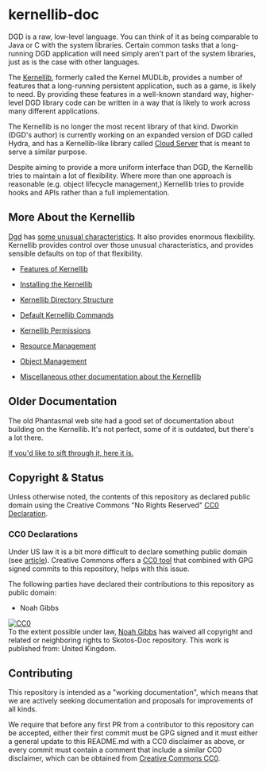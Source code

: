 # kernellib-doc

DGD is a raw, low-level language. You can think of it as being comparable to Java or C with the system libraries. Certain common tasks that a long-running DGD application will need simply aren't part of the system libraries, just as is the case with other languages.

The [Kernellib](https://github.com/ChatTheatre/kernellib), formerly called the Kernel MUDLib, provides a number of features that a long-running persistent application, such as a game, is likely to need. By providing these features in a well-known standard way, higher-level DGD library code can be written in a way that is likely to work across many different applications.

The Kernellib is no longer the most recent library of that kind. Dworkin (DGD's author) is currently working on an expanded version of DGD called Hydra, and has a Kernellib-like library called [Cloud Server](https://github.com/dworkin/cloud-server) that is meant to serve a similar purpose.

Despite aiming to provide a more uniform interface than DGD, the Kernellib tries to maintain a lot of flexibility. Where more than one approach is reasonable (e.g. object lifecycle management,) Kernellib tries to provide hooks and APIs rather than a full implementation.

## More About the Kernellib

[Dgd](https://ChatTheatre.github.io/lpc-doc/) has [some unusual characteristics](https://ChatTheatre.github.io/lpc-doc/dgd/unusual.html). It also provides enormous flexibility. Kernellib provides control over those unusual characteristics, and provides sensible defaults on top of that flexibility.

* [Features of Kernellib](./features.md)
* [Installing the Kernellib](./installing.md)

* [Kernellib Directory Structure](./directories.md)
* [Default Kernellib Commands](./commands.md)

* [Kernellib Permissions](./permissions.md)
* [Resource Management](./resources.md)
* [Object Management](./object_management.md)

* [Miscellaneous other documentation about the Kernellib](./miscellaneous.md)

## Older Documentation

The old Phantasmal web site had a good set of documentation about building on the Kernellib. It's not perfect, some of it is outdated, but there's a lot there.

[If you'd like to sift through it, here it is.](./phant/)

## Copyright &amp; Status

Unless otherwise noted, the contents of this repository as declared public domain using the Creative Commons "No Rights Reserved" [CC0 Declaration](https://creativecommons.org/share-your-work/public-domain/cc0/).

### CC0 Declarations

Under US law it is a bit more difficult to declare something public domain (see [article](https://www.techdirt.com/articles/20150123/15564629797/why-we-still-cant-really-put-anything-public-domain-why-that-needs-to-change.shtml)). Creative Commons offers a [CC0 tool](https://creativecommons.org/choose/zero/) that combined with GPG signed commits to this repository, helps with this issue.

The following parties have declared their contributions to this repository as public domain:

* Noah Gibbs

<p xmlns:dct="http://purl.org/dc/terms/" xmlns:vcard="http://www.w3.org/2001/vcard-rdf/3.0#">
  <a rel="license"
     href="http://creativecommons.org/publicdomain/zero/1.0/">
    <img src="http://i.creativecommons.org/p/zero/1.0/88x31.png" style="border-style: none;" alt="CC0" />
  </a>
  <br />
  To the extent possible under law,
  <a rel="dct:publisher"
     href="https://codefol.io">
    <span property="dct:title">Noah Gibbs</span></a>
  has waived all copyright and related or neighboring rights to
  <span property="dct:title">Skotos-Doc repository</span>.
This work is published from:
<span property="vcard:Country" datatype="dct:ISO3166"
      content="UK" about="https://github.com/ChatTheatre/eOS-Doc">
  United Kingdom</span>.
</p>

## Contributing

This repository is intended as a "working documentation", which means that we are actively seeking documentation and proposals for improvements of all kinds.

We require that before any first PR from a contributor to this repository can be accepted, either their first commit must be GPG signed and it must either a general update to this README.md with a CC0 disclaimer as above, or every commit must contain a comment that include a similar CC0 disclaimer, which can be obtained from [Creative Commons CC0](https://creativecommons.org/choose/zero/).

